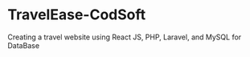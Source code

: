 # TravelEase-CodSoft
Creating a travel website using React JS, PHP, Laravel, and MySQL for DataBase
